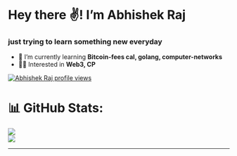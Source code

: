 # Hey there ✌️! I’m Abhishek Raj
### just trying to learn something new everyday
<!--[![](https://visitcount.itsvg.in/api?id=abbi4code&icon=7&color=5)](https://visitcount.itsvg.in) -->



- 🔭 I’m currently learning **Bitcoin-fees cal, golang, computer-networks**
- 👨‍💻 Interested in **Web3, CP**


[![Abhishek Raj profile views](https://u8views.com/api/v1/github/profiles/113784630/views/day-week-month-total-count.svg)](https://u8views.com/github/abbi4code)



# 📊 GitHub Stats:
<!-- ![](https://github-readme-stats.vercel.app/api?username=abbi4code&theme=dark&hide_border=true&include_all_commits=true&count_private=true)<br/> 

![](https://github-readme-stats.vercel.app/api/top-langs/?username=abbi4code&theme=dark&hide_border=true&include_all_commits=true&count_private=true&layout=compact) -->
![](https://github-readme-streak-stats.herokuapp.com/?user=abbi4code&theme=dark&hide_border=true)<br/>
![](https://github-readme-stats-three-blue-93.vercel.app/api/top-langs?username=abbi4code&hide=css,HTML,Roff,js,javascript,roff&layout=pie)

---


<!-- Proudly created with GPRM ( https://gprm.itsvg.in ) -->

<!--
**abbi4code/abbi4code** is a ✨ _special_ ✨ repository because its `README.md` (this file) appears on your GitHub profile.

Here are some ideas to get you started:

- 🔭 I’m currently working on ...
- 🌱 I’m currently learning ...
- 👯 I’m looking to collaborate on ...
- 🤔 I’m looking for help with ...
- 💬 Ask me about ...
- 📫 How to reach me: ...
- 😄 Pronouns: ...
- ⚡ Fun fact: ...
-->
